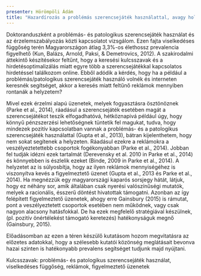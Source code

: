```yaml
---
presenter: Hörömpöli Ádám
title: "Hazardírozás a problémás szerencsejáték használattal, avagy hol marad a hatékony figyelmeztetés?"
---
```


Doktoranduszként a problémás- és patologikus szerencsejáték használat és az érzelemszabályozás közti kapcsolatot vizsgálom. Ezen fajta viselkedéses függőség terén Magyarországon átlag 3,3%-os élethossz prevalencia figyelhető (Kun, Balázs, Arnold, Paksi, & Demetrovics, 2012). A szakirodalmi áttekintő készítésekor feltűnt, hogy a keresési kulcsszavak és a hirdetésoptimalizálás miatt egyre több a szerencsejátékkal kapcsolatos hirdetéssel találkozom online. Ebből adódik a kérdés, hogy ha a például a problémás/patologikus szerencsejáték használó volnék és interneten keresnék segítséget, akkor a keresés miatt feltűnő reklámok mennyiben rontanák a helyzetem?

Mivel ezek érzelmi alapú üzenetek, melyek fogyasztásra ösztönöznek (Parke et al., 2014), ráadásul a szerencsejáték esetében magát a szerencsejátékot teszik elfogadhatóvá, hétköznapivá például úgy, hogy könnyű pénzszerzési lehetőségnek tüntetik fel magukat, tudva, hogy mindezek pozitív kapcsolatban vannak a problémás- és a patologikus szerencsejáték használattal (Gupta et al., 2013), bátran kijelenthetem, hogy nem sokat segítenek a helyzeten. Ráadásul ezekre a reklámokra a veszélyeztetettebb csoportok fogékonyabban (Parke et al., 2014). Jobban fel tudják idézni ezek tartalmát (Derevensky et al. 2010 in Parke et al., 2014) és könnyebben is észlelik ezeket (Binde, 2009 in Parke et al., 2014). A helyzetet az is súlyosbítja, hogy az ilyen reklámok mennyiségéhez is viszonyítva kevés a figyelmeztető üzenet (Gupta et al., 2013 és Parke et al., 2014). Ha megnézzük egy magyarországi kaparós sorsjegy hátát, látjuk, hogy ez néhány sor, amik általában csak nyerési valószínűségi mutatók, melyek a racionális, ésszerű döntést hivatottak támogatni. Azonban az így felépített figyelmeztető üzenetek, ahogy erre Gainsbury (2015) is rámutat, pont a veszélyeztetett csoportok esetében nem működnek, vagy csak nagyon alacsony hatásfokkal. De ha ezek megfelelő stratégiával készülnek, (pl. pozitív önértélekést támogató keretezés) hatékonyságuk megnő (Gainsbury, 2015).

Előadásomban az ezen a téren készülő kutatásom hozom megvitatásra az előzetes adatokkal, hogy a szélesebb kutatói közönség meglátásait bevonva hazai szinten is hatékonyabb prevalens segítséget tudjunk majd nyújtani.

Kulcsszavak: problémás- és patologikus szerencsejáték használat, viselkedéses függőség, reklámok, figyelmeztető üzenetek
